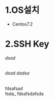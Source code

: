 # 1.OS설치
- Centos7.2 <br/>

# 2.SSH Key
###### dsad
###### dsad dadsa
fdsafsad <br/>
fsda_
fdsafsdafsda
